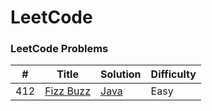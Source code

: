 
LeetCode
========

### LeetCode Problems

| # | Title | Solution | Difficulty |
|---| ----- | -------- | ---------- |
|412|[Fizz Buzz](https://leetcode.com/problems/fizz-buzz/) | [Java](./algorithms/java/src/FizzBuzz/FizzBuzz.java)|Easy|
